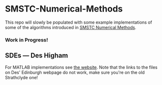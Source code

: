 # SMSTC-Numerical-Methods
This repo will slowly be populated with some example implementations of some of the algorithms introduced in [SMSTC Numerical Methods](https://smstc.ac.uk/my-smstc/students/modules/2019-2020-numerical-methods "SMSTC website").

### Work in Progress!

## SDEs — Des Higham
For MATLAB implementations see [the website](http://personal.strath.ac.uk/d.j.higham/algfiles.html). Note that the links to the files on Des' Edinburgh webpage do not work, make sure you're on the old Strathclyde one! 
